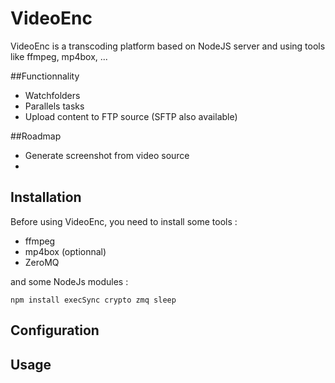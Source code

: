 # VideoEnc
VideoEnc is a transcoding platform based on NodeJS server and using tools like ffmpeg, mp4box, ...
	
##Functionnality

* Watchfolders
* Parallels tasks
* Upload content to FTP source (SFTP also available)

##Roadmap
* Generate screenshot from video source
* 

## Installation
Before using VideoEnc, you need to install some tools :

* ffmpeg
* mp4box (optionnal)
* ZeroMQ



and some NodeJs modules :

	npm install execSync crypto zmq sleep

## Configuration

## Usage
